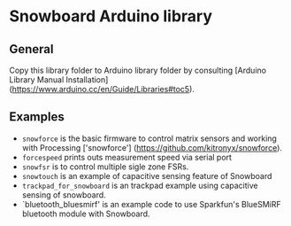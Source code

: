 Snowboard Arduino library
=========================

General
-------

Copy this library folder to Arduino library folder by consulting [Arduino Library Manual Installation] (https://www.arduino.cc/en/Guide/Libraries#toc5).

Examples
--------

* `snowforce` is the basic firmware to control matrix sensors and working with Processing ['snowforce'] (https://github.com/kitronyx/snowforce).
* `forcespeed` prints outs measurement speed via serial port
* `snowfsr` is to control multiple sigle zone FSRs.
* `snowtouch` is an example of capacitive sensing feature of Snowboard
* `trackpad_for_snowboard` is an trackpad example using capacitive sensing of snowboard.
* `bluetooth_bluesmirf' is an example code to use Sparkfun's BlueSMiRF bluetooth module with Snowboard.
